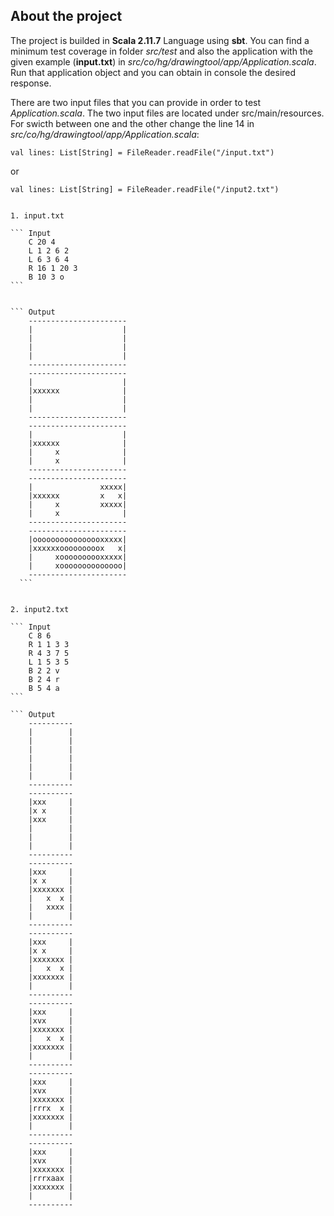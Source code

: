 ## About the project

The project is builded in __Scala 2.11.7__ Language using __sbt__. You can find a minimum test coverage in folder _src/test_ and also the application with the given example (__input.txt__) in _src/co/hg/drawingtool/app/Application.scala_. Run that application object and you can obtain in console the desired response.

There are two input files that you can provide in order to test _Application.scala_. The two input files are located under src/main/resources. For swicth between one and the other change the line 14 in _src/co/hg/drawingtool/app/Application.scala_:

    val lines: List[String] = FileReader.readFile("/input.txt")

or

    val lines: List[String] = FileReader.readFile("/input2.txt")


    1. input.txt

    ``` Input
        C 20 4
        L 1 2 6 2
        L 6 3 6 4
        R 16 1 20 3
        B 10 3 o
    ```    


    ``` Output
        ----------------------
        |                    |
        |                    |
        |                    |
        |                    |
        ----------------------      
        ----------------------
        |                    |
        |xxxxxx              |
        |                    |
        |                    |
        ----------------------
        ----------------------
        |                    |
        |xxxxxx              |
        |     x              |
        |     x              |
        ----------------------
        ----------------------
        |               xxxxx|
        |xxxxxx         x   x|
        |     x         xxxxx|
        |     x              |
        ----------------------
        ----------------------
        |oooooooooooooooxxxxx|
        |xxxxxxooooooooox   x|
        |     xoooooooooxxxxx|
        |     xoooooooooooooo|
        ----------------------
      ```  


    2. input2.txt

    ``` Input      
        C 8 6
        R 1 1 3 3
        R 4 3 7 5
        L 1 5 3 5
        B 2 2 v
        B 2 4 r
        B 5 4 a
    ```    

    ``` Output
        ----------
        |        |
        |        |
        |        |
        |        |
        |        |
        |        |
        ----------
        ----------
        |xxx     |
        |x x     |
        |xxx     |
        |        |
        |        |
        |        |
        ----------
        ----------
        |xxx     |
        |x x     |
        |xxxxxxx |
        |   x  x |
        |   xxxx |
        |        |
        ----------
        ----------
        |xxx     |
        |x x     |
        |xxxxxxx |
        |   x  x |
        |xxxxxxx |
        |        |
        ----------
        ----------
        |xxx     |
        |xvx     |
        |xxxxxxx |
        |   x  x |
        |xxxxxxx |
        |        |
        ----------
        ----------
        |xxx     |
        |xvx     |
        |xxxxxxx |
        |rrrx  x |
        |xxxxxxx |
        |        |
        ----------
        ----------
        |xxx     |
        |xvx     |
        |xxxxxxx |
        |rrrxaax |
        |xxxxxxx |
        |        |
        ---------- 
```
